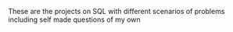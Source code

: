 These are the projects on SQL with different scenarios of problems including self made questions of my own

